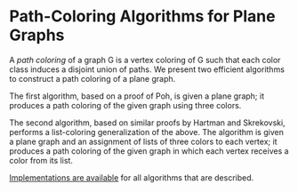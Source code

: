# Path-Coloring Algorithms for Plane Graphs

A *path coloring* of a graph G is a vertex coloring
of G such that each color class induces a disjoint union of paths.
We present two efficient algorithms
to construct a path coloring of a plane graph.

The first algorithm, based on a proof of Poh,
is given a plane graph;
it produces a path coloring of the given graph
using three colors.

The second algorithm,
based on similar proofs
by Hartman
and Skrekovski,
performs a list-coloring generalization of the above.
The algorithm is given a plane graph and an assignment of lists of
three colors to each vertex;
it produces a path coloring of the given graph
in which each vertex receives a color from its list.

[Implementations are available][1] for all algorithms that are described.

[1]: https://github.com/permutationlock/libavengraph
